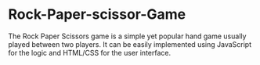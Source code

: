 # Rock-Paper-scissor-Game
The Rock Paper Scissors game is a simple yet popular hand game usually played between two players. It can be easily implemented using JavaScript for the logic and HTML/CSS for the user interface. 
